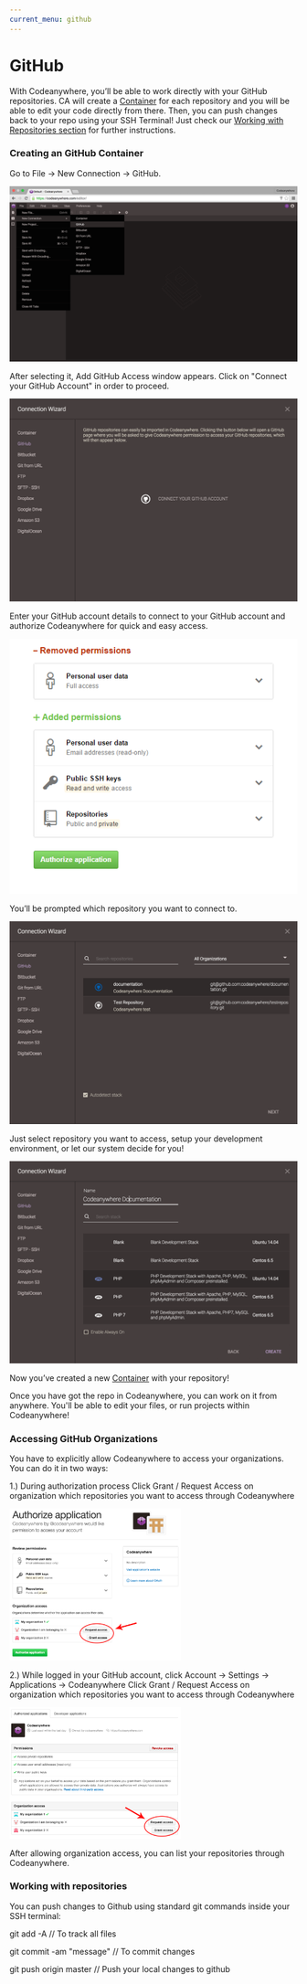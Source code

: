 ```yaml
---
current_menu: github
---
```


# GitHub

With Codeanywhere, you’ll be able to work directly with your GitHub repositories. CA will create a [Container](http://docs.codeanywhere.com/connections/container.html) for each repository and you will be able to edit your code directly from there. Then, you can push changes back to your repo using your SSH Terminal! Just check our [Working with Repositories section](http://docs.codeanywhere.com/connections/github.html#working-with-repositories) for further instructions.

### Creating an GitHub Container

Go to File -> New Connection -> GitHub. 

![github-open](images/github-open.png "github-open")

After selecting it, Add GitHub Access window appears. Click on "Connect your GitHub Account" in order to proceed.

![github-connect](images/github-connect.png "github-connect")


Enter your GitHub account details to connect to your GitHub account and authorize Codeanywhere for quick and easy access.
 
![githubauth](images/githubauth.png "githubauth")

You’ll be prompted which repository you want to connect to.

![github-repo](images/github-repo.png "github-repo")

Just select repository you want to access, setup your development environment, or let our system decide for you!

![github-repo2](images/github-repo2.png "github-repo2")

Now you’ve created a new [Container](http://docs.codeanywhere.com/connections/container.html) with your repository!

Once you have got the repo in Codeanywhere, you can work on it from anywhere. You'll be able to edit your files, or run projects within Codeanywhere!

### Accessing GitHub Organizations

You have to explicitly allow Codeanywhere to access your organizations. You can do it in two ways:

1.) During authorization process
Click Grant / Request Access on organization which repositories you want to access through Codeanywhere

<img src="images/pic1.png" width="300" height="auto">

2.) While logged in your GitHub account, click Account -> Settings -> Applications -> Codeanywhere
Click Grant / Request Access on organization which repositories you want to access through Codeanywhere

<img src="images/pic2.png" width="300" height="auto">

After allowing organization access, you can list your repositories through Codeanywhere.

### Working with repositories

You can push changes to Github using standard git commands inside your SSH terminal:

git add -A // To track all files

git commit -am "message" // To commit changes

git push origin master // Push your local changes to github
